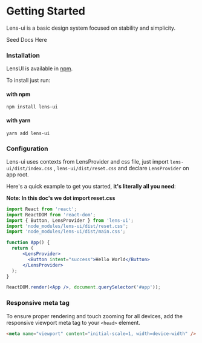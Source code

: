 # Getting Started

Lens-ui is a basic design system focused on stability and simplicity.

Seed Docs Here 

### Installation

LensUI is available in [npm](https://www.npmjs.com/package/lens-ui).

To install just run:

#### with npm
`npm install lens-ui`

#### with yarn
`yarn add lens-ui`

### Configuration
Lens-ui uses contexts from LensProvider and css file, just import `lens-ui/dist/index.css` ,  `lens-ui/dist/reset.css` and declare `LensProvider` on app root.

Here's a quick example to get you started, **it's literally all you need**:

**Note: In this doc's we dot import reset.css**

```jsx
import React from 'react';
import ReactDOM from 'react-dom';
import { Button, LensProvider } from 'lens-ui';
import 'node_modules/lens-ui/dist/reset.css';
import 'node_modules/lens-ui/dist/main.css';

function App() {
  return (
      <LensProvider>
        <Button intent="success">Hello World</Button>
      </LensProvider>
  );
}

ReactDOM.render(<App />, document.querySelector('#app'));
```
### Responsive meta tag

To ensure proper rendering and touch zooming for all devices, add the responsive viewport meta tag to your `<head>` element.

```html
<meta name="viewport" content="initial-scale=1, width=device-width" />
```